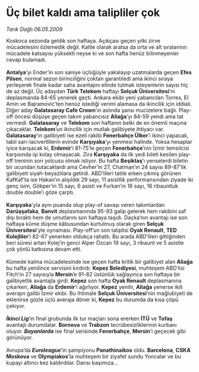 # Üç bilet kaldı ama talipliler çok

*Tarık Dağlı 06.05.2009*

<div class="taraf_structure_2col_1zq">
<div class="margen_n">



 <p>Koskoca sezonda geldik son haftaya. Açıkçası geçen yılki zirve mücadelesini özlemedik değil. Kalite olarak aratsa da orta ve alt sıralarının mücadele katsayısı yüksekti neyse ki ve son hafta henüz bilinmeyenler cevap bulamadı.<b> <br/><br/>Antalya</b>’yı Ender’in son saniye üçlüğüyle yakalayıp uzatmalarda geçen <b>Efes Pilsen</b>, normal sezon birinciliğini çoktan garantiledi ama ikinci sıraya yerleşerek finale kadar saha avantajını elinde tutmak isteyenlerin sayısı hiç de az değil. Üç adaydan <b>Türk Telekom</b> haftayı <b>Selçuk Üniversitesi</b>’ni deplasmanda 84-65 yenerek geçti. Ankara ekibi yeni yabancıları Torres, El Amin ve Bajramovic’ten henüz istediği verimi alamasa da ikincilik için iddialı. Diğer aday <b>Galatasaray Cafe Crown</b>’ın aslında şansı mucizelere bağlı. Play-off öncesi düşüşe geçen takım yabancısız <b>Aliağa</b>’yı 84-59 yendi ama tat vermedi. <b>Galatasaray</b> ve <b>Telekom</b> son haftanın belki de en önemli maçına çıkacaklar. <b>Telekom</b>’un ikincilik için mutlak galibiyete ihtiyacı var. <b>Galatasaray</b>’ın galibiyeti ise ezeli rakibi <b>Fenerbahçe Ülker</b>’i ikinci yapacak, tabii sarı-lacivertlilerin evinde <b>Karşıyaka</b>’yı yenmesi halinde. Yoksa hesaplar iyice karışacak ki, <b>Erdemir</b>’i 81-75’le geçen <b>Fenerbahçe</b>’nin İzmir temsilcisi karşısında işi kolay olmayacak. Zira <b>Karşıyaka</b> da ilk yedi bileti kesilen play-off treninin son yolcusu olmak istiyor. Bu hafta <b>Beşiktaş</b>’ı yenselerdi biletin bir ucundan tutacaklardı ama Cevher’in 27, Chatman’ın 24 sayısı 89-87’lik galibiyeti siyah-beyazlılara getirdi. ABD’lileri tatile erken çıkmış görünen KafKaf’ta ise Hakan’ın alışıldık 29 sayı, 11 asisitlik performansından ziyade iki genç isim, Gökper’in 15 sayı, 6 asisti ve Furkan’ın 16 sayı, 16 ribauntluk double double’ı göze çarptı.<b> <br/><br/>Karşıyaka</b>’yla aynı puanda olup play-of savaşı veren takımlardan <b>Darüşşafaka</b>, <b>Banvit</b> deplasmanında 95-93 galip gelerek hem rakibini saf dışı bıraktı hem de umutlarını son haftaya taşıdı. Daçka’nın avantajı ise son haftaya küme düşme kâbusundan kurtulmuş olarak giren <b>Selçuk Üniversitesi</b>’yle oynaması. Play-off’un son taliplisi <b>Oyak Renault</b>, <b>TED Kolejliler</b>’i 82-67 yenerken oldukça rahattı. Bu arada ABD’lileri gittiğinden beri süresi artan Kolej’in genci Alper Özcan 19 sayı, 3 ribaunt ve 5 asistle çok yönlü katkısına devam etti. <br/><br/>Kümede kalma mücadelesinde ise geçen hafta kritik bir galibiyet alan <b>Aliağa</b> bu hafta yenilince servisini kırdırdı. <b>Kepez Belediyesi</b>, muhteşem ABD’lisi Fitch’in 27 sayısıyla <b>Mersin</b>’e 91-82 üstünlük sağlayınca son haftaya bir galibiyetlik avantajla girdi. <b>Kepez</b> son hafta <b>Oyak Renault</b> deplasmanına çıkarken, <b>Aliağa</b> da <b>Erdemir</b>’i ağırlıyor. <b>Kepez</b> yenilir, <b>Aliağa</b> yenerse ikili averajın galibi İzmir ekibi. Bu ihtimale <b>Selçuk Üniversitesi</b>’nin mağlubiyeti de eklenirse gözle üçlü averaja döner ki, <b>Kepez</b> bu durumda da kısa çöpü çekiyor.<b><i> <br/><br/>İkinci Lig</i></b>’in final grubunda ilk tur maçları sona ererken <b>İTÜ</b> ve <b>Tofaş</b> avantajlı durumdalar. <b>Bornova</b> ve <b>Trabzon</b> tecrübesizliklerinin kurbanı oluyor. <b><i>Bayanlarda</i></b> ise final serisinde <b>Fenerbahçe</b>, <b>Mersin</b>’i geçecek gibi görünüyor. <br/><br/>Avrupa’da <b><i>Euroleague</i></b>’in şampiyonu <b>Panathinaikos</b> oldu. <b>Barcelona</b>, <b>CSKA Moskova</b> ve <b>Olympiakos</b>’la muhteşem bir ziyafet sundu Yoncalar ve bu kupayı altıncı kez kaldırdılar. Darısı başımıza...</p>
<br/>
<br/>
<br/>



<br/>


<div id="taraf_not">
</div>

</div>


</div>
